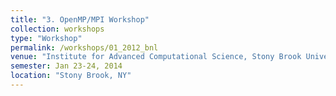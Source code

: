 ```yaml
---
title: "3. OpenMP/MPI Workshop"
collection: workshops
type: "Workshop"
permalink: /workshops/01_2012_bnl
venue: "Institute for Advanced Computational Science, Stony Brook University"
semester: Jan 23-24, 2014
location: "Stony Brook, NY"
---
```


